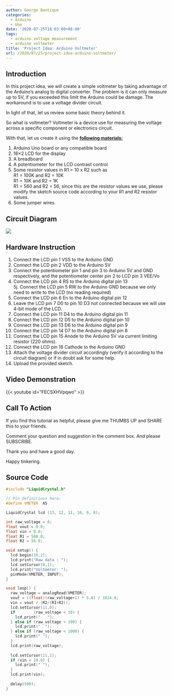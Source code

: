 ```yaml
---
author: George Bantique
categories:
  - Arduino
  - Uno
date: '2020-07-25T16:03:00+08:00'
tags:
  - arduino voltage measurement
  - arduino voltmeter
title: 'Project Idea: Arduino Voltmeter'
url: /2020/07/25/project-idea-arduino-voltmeter/
---
```


## **Introduction**

In this project idea, we will create a simple voltmeter by taking advantage of the Arduino’s analog to digital converter. The problem is it can only measure up to 5V, if you exceeded this limit the Arduino could be damage. The workaround is to use a voltage divider circuit.

In light of that, let us review some basic theory behind it.

So what is voltmeter? Voltmeter is a device use for measuring the voltage across a specific component or electronics circuit.

With that, let us create it using the **<u>following materials:</u>**  
1. Arduino Uno board or any compatible board  
2. 16×2 LCD for the display  
3. A breadboard  
4. A potentiometer for the LCD contrast control  
5. Some resistor values in R1 = 10 x R2 such as  
 R1 = 100K and R2 = 10K  
 R1 = 10K and R2 = 1K  
 R1 = 560 and R2 = 56, since this are the resistor values we use, please modify the sketch source code according to your R1 and R2 resistor values.  
6. Some jumper wires.

## **Circuit Diagram**

![](/images/Arduino%2BVoltmeter%2BCircuit%2BDiagram.png)

## **Hardware Instruction**

1. Connect the LCD pin 1 VSS to the Arduino GND  
2. Connect the LCD pin 2 VDD to the Arduino 5V  
3. Connect the potentiometer pin 1 and pin 3 to Arduino 5V and GND respectively, and the potentiometer center pin 2 to LCD pin 3 VEE/Vo  
4. Connect the LCD pin 4 RS to the Arduino digital pin 13  
5j. Connect the LCD pin 5 RW to the Arduino GND because we only need to write to the LCD (no reading required)  
6. Connect the LCD pin 6 En to the Arduino digital pin 12  
7. Leave the LCD pin 7 D0 to pin 10 D3 not connected because we will use 4-bit mode of the LCD.  
8. Connect the LCD pin 11 D4 to the Arduino digital pin 11  
9. Connect the LCD pin 12 D5 to the Arduino digital pin 10  
10. Connect the LCD pin 13 D6 to the Arduino digital pin 9  
11. Connect the LCD pin 14 D7 to the Arduino digital pin 8  
12. Connect the LCD pin 15 Anode to the Arduino 5V via current limiting resistor (220 ohms).  
13. Connect the LCD pin 16 Cathode to the Arduino GND
14. Attach the voltage divider circuit accordingly (verify it according to the circuit diagram) or if in doubt ask for some help.  
15. Upload the provided sketch.

## **Video Demonstration**

{{< youtube id="FECSXHVpqwo" >}}

## **Call To Action**

If you find this tutorial as helpful, please give me THUMBS UP and SHARE this to your friends.

Comment your question and suggestion in the comment box. And please SUBSCRIBE.

Thank you and have a good day.

Happy tinkering.

## **Source Code**

```cpp { lineNos="true" wrap="true" }
#include "LiquidCrystal.h"

// Pin definitions here:
#define VMETER  A5

LiquidCrystal lcd (13, 12, 11, 10, 9, 8);

int raw_voltage = 0;
float vout = 0.0;
float vin = 0.0;
float R1 = 560.0;
float R2 = 56.0;

void setup() {
  lcd.begin(16,2);
  lcd.print("Raw data : ");
  lcd.setCursor(0,1);
  lcd.print("Voltmeter: ");
  pinMode(VMETER, INPUT);
}

void loop() {
  raw_voltage = analogRead(VMETER);
  vout = ((float)(raw_voltage+1) * 5.0) / 1024.0;
  vin = vout / (R2/(R1+R2)); 
  lcd.setCursor(11,0);
  if        (raw_voltage < 10) {
    lcd.print("   ");
  } else if (raw_voltage < 100) {
    lcd.print("  ");
  } else if (raw_voltage < 1000) {
    lcd.print(" ");
  }
  lcd.print(raw_voltage);
  
  lcd.setCursor(11,1);
  if (vin < 10.0) {
    lcd.print(" ");
  }
  lcd.print(vin);
  
  delay(500);
}
```
